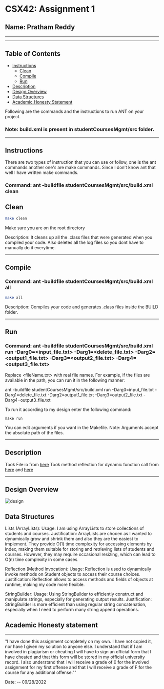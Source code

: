 # CSX42: Assignment 1
## Name: Pratham Reddy

-----------------------------------------------------------------------
-----------------------------------------------------------------------

## Table of Contents

- [Instructions](#instructions)
  - [Clean](#clean)
  - [Compile](#compile)
  - [Run](#run)
- [Description](#description)
- [Design Overview](#design-overview)
- [Data Structures](#data-structures)
- [Academic Honesty Statement](#academic-honesty-statement)

Following are the commands and the instructions to run ANT on your project.

### Note: build.xml is present in studentCoursesMgmt/src folder.

-----------------------------------------------------------------------

## Instructions

There are two types of instruction that you can use or follow, one is the ant commands another one's are make commands. Since I don't know ant that well I have written make commands.
### Command: ant -buildfile studentCoursesMgmt/src/build.xml clean

## Clean

```sh
make clean
```

Make sure you are on the root directory

Description: It cleans up all the .class files that were generated when you
compiled your code. Also deletes all the log files so you dont have to manually do it everytime.

-----------------------------------------------------------------------

## Compile

### Command: ant -buildfile studentCoursesMgmt/src/build.xml all

```sh
make all
```

Description: Compiles your code and generates .class files inside the BUILD folder.

-----------------------------------------------------------------------

## Run

### Command: ant -buildfile studentCoursesMgmt/src/build.xml run -Darg0=<input_file.txt> -Darg1=<delete_file.txt> -Darg2=<output1_file.txt> -Darg3=<output2_file.txt> -Darg4=<output3_file.txt>

Replace <fileName.txt> with real file names. For example, if the files are available in the path, you can run it in the following manner:

ant -buildfile studentCoursesMgmt/src/build.xml run -Darg0=input_file.txt -Darg1=delete_file.txt -Darg2=output1_file.txt -Darg3=output2_file.txt -Darg4=output3_file.txt

To run it according to my design enter the following command:

```shell
make run
```

You can edit arguments if you want in the Makefile.
Note: Arguments accept the absolute path of the files.

-----------------------------------------------------------------------

## Description

Took File io from [here]("https://docs.oracle.com/javase/tutorial/essential/io/file.html")
Took method reflection for dynamic function call from [here](https://www.oracle.com/technical-resources/articles/java/javareflection.html) and [here](https://www.baeldung.com/java-method-reflection)

-----------------------------------------------------------------------

## Design Overview

![design](design_overview.png)

## Data Structures

Lists (ArrayLists):
Usage: I am using ArrayLists to store collections of students and courses.
Justification: ArrayLists are chooen as I wanted to dynamically grow and shrink them and also they are the easiest to implement. They provide O(1) time complexity for accessing elements by index, making them suitable for storing and retrieving lists of students and courses. However, they may require occasional resizing, which can lead to O(n) time complexity in some cases.

Reflection (Method Invocation):
Usage: Reflection is used to dynamically invoke methods on Student objects to access their course choices.
Justification: Reflection allows to access methods and fields of objects at runtime, making my code more flexible.

StringBuilder:
Usage: Using StringBuilder to efficiently construct and manipulate strings, especially for generating output results.
Justification: StringBuilder is more efficient than using regular string concatenation, especially when I need to perform many string append operations.

## Academic Honesty statement

-----------------------------------------------------------------------

"I have done this assignment completely on my own. I have not copied
it, nor have I given my solution to anyone else. I understand that if
I am involved in plagiarism or cheating I will have to sign an
official form that I have cheated and that this form will be stored in
my official university record. I also understand that I will receive a
grade of 0 for the involved assignment for my first offense and that I
will receive a grade of F for the course for any additional
offense.""

Date: -- 09/28/2022
